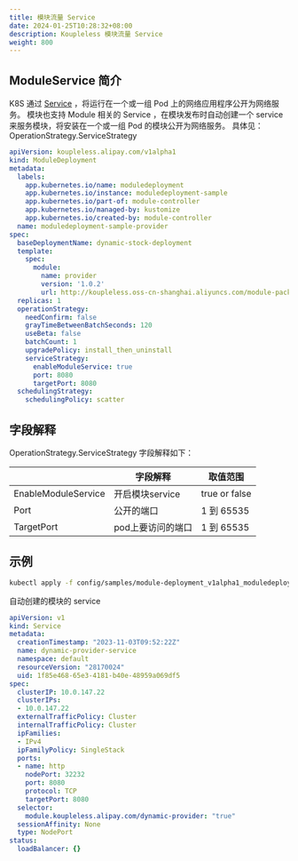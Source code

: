 ```yaml
---
title: 模块流量 Service
date: 2024-01-25T10:28:32+08:00
description: Koupleless 模块流量 Service
weight: 800
---
```


## ModuleService 简介
K8S 通过 [Service](https://kubernetes.io/docs/concepts/services-networking/service/) ，将运行在一个或一组 Pod 上的网络应用程序公开为网络服务。
模块也支持 Module 相关的 Service ，在模块发布时自动创建一个 service 来服务模块，将安装在一个或一组 Pod 的模块公开为网络服务。
具体见：OperationStrategy.ServiceStrategy
```yaml
apiVersion: koupleless.alipay.com/v1alpha1
kind: ModuleDeployment
metadata:
  labels:
    app.kubernetes.io/name: moduledeployment
    app.kubernetes.io/instance: moduledeployment-sample
    app.kubernetes.io/part-of: module-controller
    app.kubernetes.io/managed-by: kustomize
    app.kubernetes.io/created-by: module-controller
  name: moduledeployment-sample-provider
spec:
  baseDeploymentName: dynamic-stock-deployment
  template:
    spec:
      module:
        name: provider
        version: '1.0.2'
        url: http://koupleless.oss-cn-shanghai.aliyuncs.com/module-packages/stable/dynamic-provider-1.0.2-ark-biz.jar
  replicas: 1
  operationStrategy:
    needConfirm: false
    grayTimeBetweenBatchSeconds: 120
    useBeta: false
    batchCount: 1
    upgradePolicy: install_then_uninstall
    serviceStrategy:
      enableModuleService: true
      port: 8080
      targetPort: 8080
  schedulingStrategy:
    schedulingPolicy: scatter
```
## 字段解释
OperationStrategy.ServiceStrategy 字段解释如下：

|  | 字段解释 | 取值范围 |
| --- | --- | --- |
| EnableModuleService | 开启模块service | true or false |
| Port | 公开的端口 | 1 到 65535 |
| TargetPort | pod上要访问的端口 | 1 到 65535 |

## 示例
```bash
kubectl apply -f config/samples/module-deployment_v1alpha1_moduledeployment_provider.yaml --namespace yournamespace
```
自动创建的模块的 service
```yaml
apiVersion: v1
kind: Service
metadata:
  creationTimestamp: "2023-11-03T09:52:22Z"
  name: dynamic-provider-service
  namespace: default
  resourceVersion: "28170024"
  uid: 1f85e468-65e3-4181-b40e-48959a069df5
spec:
  clusterIP: 10.0.147.22
  clusterIPs:
  - 10.0.147.22
  externalTrafficPolicy: Cluster
  internalTrafficPolicy: Cluster
  ipFamilies:
  - IPv4
  ipFamilyPolicy: SingleStack
  ports:
  - name: http
    nodePort: 32232
    port: 8080
    protocol: TCP
    targetPort: 8080
  selector:
    module.koupleless.alipay.com/dynamic-provider: "true"
  sessionAffinity: None
  type: NodePort
status:
  loadBalancer: {}
```
